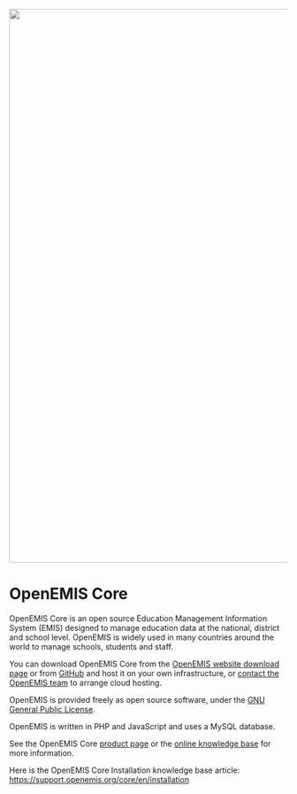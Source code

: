 <p align="center"><img src="https://www.openemis.org/wp-content/uploads/2018/04/OpenEMIS_Logo_Size512x199.png" width=1000></p>

# OpenEMIS Core

OpenEMIS Core is an open source Education Management Information System (EMIS) designed to manage education data at the national, district and school level. OpenEMIS is widely used in many countries around the world to manage schools, students and staff.

You can download OpenEMIS Core from the [OpenEMIS website download page](https://www.openemis.org/downloads) or from [GitHub](https://github.com/OpenEMIS/core) and host it on your own infrastructure, or [contact the OpenEMIS team](https://www.openemis.org/get-started) to arrange cloud hosting. 

OpenEMIS is provided freely as open source software, under the [GNU General Public License](https://www.openemis.org/resources/agreements/license-agreement). 

OpenEMIS is written in PHP and JavaScript and uses a MySQL database.    

See the OpenEMIS Core [product page](https://www.openemis.org/products/core) or the [online knowledge base](https://support.openemis.org/core) for more information. 

Here is the OpenEMIS Core Installation knowledge base article: 
<https://support.openemis.org/core/en/installation>